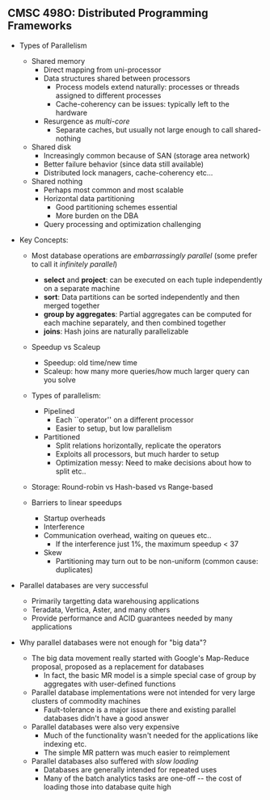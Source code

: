 ## CMSC 498O: Distributed Programming Frameworks

- Types of Parallelism
    - Shared memory
        - Direct mapping from uni-processor
        - Data structures shared between processors
            - Process models extend naturally: processes or threads assigned to different processes
            - Cache-coherency can be issues: typically left to the hardware
        - Resurgence as *multi-core*
            - Separate caches, but usually not large enough to call shared-nothing
    - Shared disk
        - Increasingly common because of SAN (storage area network)
        - Better failure behavior (since data still available)
        - Distributed lock managers, cache-coherency etc...
    - Shared nothing
        - Perhaps most common and most scalable
        - Horizontal data partitioning
            - Good partitioning schemes essential
            - More burden on the DBA
         - Query processing and optimization challenging

- Key Concepts:
    - Most database operations are *embarrassingly parallel* (some prefer to call it *infinitely parallel*)
        - **select** and **project**: can be executed on each tuple independently on a separate machine
        - **sort**: Data partitions can be sorted independently and then merged together
        - **group by aggregates**: Partial aggregates can be computed for each machine separately, and then combined together
        - **joins**: Hash joins are naturally parallelizable

    - Speedup vs Scaleup
        - Speedup: old time/new time
        - Scaleup: how many more queries/how much larger query can you solve

    - Types of parallelism:
        - Pipelined 
            - Each ``operator'' on a different processor
            - Easier to setup, but low parallelism
        - Partitioned 
            - Split relations horizontally, replicate the operators
            - Exploits all processors, but much harder to setup 
            - Optimization messy: Need to make decisions about how to split etc..

    - Storage: Round-robin vs Hash-based vs Range-based

    - Barriers to linear speedups
        - Startup overheads
        - Interference
        - Communication overhead, waiting on queues etc..
            - If the interference just 1\%, the maximum speedup < 37
        - Skew
            - Partitioning may turn out to be non-uniform (common cause: duplicates)

- Parallel databases are very successful
    - Primarily targetting data warehousing applications 
    - Teradata, Vertica, Aster, and many others
    - Provide performance and ACID guarantees needed by many applications

- Why parallel databases were not enough for "big data"?
    - The big data movement really started with Google's Map-Reduce proposal, proposed as a replacement for databases
        - In fact, the basic MR model is a simple special case of group by aggregates with user-defined functions
    - Parallel database implementations were not intended for very large clusters of commodity machines
        - Fault-tolerance is a major issue there and existing parallel databases didn't have a good answer
    - Parallel databases were also very expensive
        - Much of the functionality wasn't needed for the applications like indexing etc.
        - The simple MR pattern was much easier to reimplement
    - Parallel databases also suffered with *slow loading*
        - Databases are generally intended for repeated uses
        - Many of the batch analytics tasks are one-off -- the cost of loading those into database quite high
